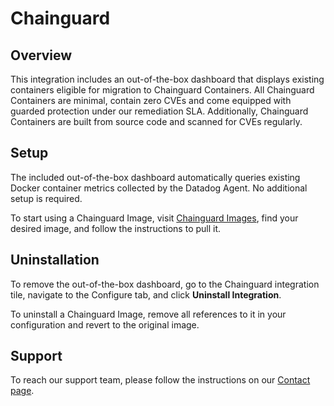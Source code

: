 # Chainguard

## Overview

This integration includes an out-of-the-box dashboard that displays existing containers eligible for migration to Chainguard Containers. All Chainguard Containers are minimal, contain zero CVEs and come equipped with guarded protection under our remediation SLA. Additionally, Chainguard Containers are built from source code and scanned for CVEs regularly. 

## Setup

The included out-of-the-box dashboard automatically queries existing Docker container metrics collected by the Datadog Agent. No additional setup is required.

To start using a Chainguard Image, visit [Chainguard Images][1], find your desired image, and follow the instructions to pull it.

## Uninstallation

To remove the out-of-the-box dashboard, go to the Chainguard integration tile, navigate to the Configure tab, and click **Uninstall Integration**.

To uninstall a Chainguard Image, remove all references to it in your configuration and revert to the original image.

## Support

To reach our support team, please follow the instructions on our [Contact page][2].


[1]: https://images.chainguard.dev
[2]: https://www.chainguard.dev/contact